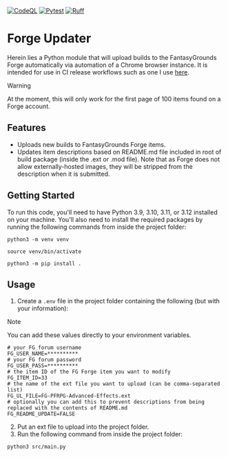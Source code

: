 [![CodeQL](https://github.com/bmos/fg_forge_updater/actions/workflows/github-code-scanning/codeql/badge.svg)](https://github.com/bmos/fg_forge_updater/actions/workflows/github-code-scanning/codeql) [![Pytest](https://github.com/bmos/FG-Forge-Updater/actions/workflows/pytest.yml/badge.svg)](https://github.com/bmos/FG-Forge-Updater/actions/workflows/pytest.yml) [![Ruff](https://github.com/bmos/fg_forge_updater/actions/workflows/lint-python.yml/badge.svg)](https://github.com/bmos/fg_forge_updater/actions/workflows/lint-python.yml)

# Forge Updater

Herein lies a Python module that will upload builds to the FantasyGrounds Forge automatically via automation of a Chrome
browser instance. It is intended for use in CI release workflows such as one I
use [here](https://github.com/bmos/FG-PFRPG-Spell-Formatting/blob/main/.github/workflows/create-ext.yml).

> [!WARNING]
> At the moment, this will only work for the first page of 100 items found on a Forge account.

## Features

* Uploads new builds to FantasyGrounds Forge items.
* Updates item descriptions based on README.md file included in root of build package (inside the .ext or .mod file).
  Note that as Forge does not allow externally-hosted images, they will be stripped from the description when it is
  submitted.

## Getting Started

To run this code, you'll need to have Python 3.9, 3.10, 3.11, or 3.12 installed on your machine. You'll also need to
install the required packages by running the following commands from inside the project folder:

```shell
python3 -m venv venv
```

```shell
source venv/bin/activate
```

```shell
python3 -m pip install .
```

## Usage

1. Create a `.env` file in the project folder containing the following (but with your information):

> [!NOTE]
> You can add these values directly to your environment variables.

```env
# your FG forum username
FG_USER_NAME=**********
# your FG forum password
FG_USER_PASS=**********
# the item ID of the FG Forge item you want to modify
FG_ITEM_ID=33
# the name of the ext file you want to upload (can be comma-separated list)
FG_UL_FILE=FG-PFRPG-Advanced-Effects.ext
# optionally you can add this to prevent descriptions from being replaced with the contents of README.md
FG_README_UPDATE=FALSE
```

2. Put an ext file to upload into the project folder.
3. Run the following command from inside the project folder:

```shell
python3 src/main.py
```
